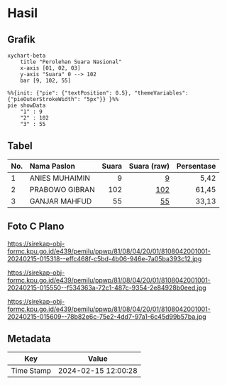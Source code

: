 # Hasil

## Grafik

```mermaid
xychart-beta
    title "Perolehan Suara Nasional"
    x-axis [01, 02, 03]
    y-axis "Suara" 0 --> 102
    bar [9, 102, 55]
```

```mermaid
%%{init: {"pie": {"textPosition": 0.5}, "themeVariables": {"pieOuterStrokeWidth": "5px"}} }%%
pie showData
    "1" : 9
    "2" : 102
    "3" : 55
```

## Tabel

| No. | Nama Paslon    | Suara | Suara (raw) | Persentase |
|:--- |:-------------- | -----:| -----------:| ----------:|
| 1   | ANIES MUHAIMIN | 9     | [9][p-1]    | 5,42       |
| 2   | PRABOWO GIBRAN | 102   | [102][p-2]  | 61,45      |
| 3   | GANJAR MAHFUD  | 55    | [55][p-3]   | 33,13      |


[p-1]: https://github.com/gigit-pemilu/pemilu-2024/blob/main/pilpres/hitung-suara/sub/81-maluku/sub/08-maluku-barat-daya/sub/04-babar-barat/sub/2001-tepa/sub/001-tps/sub/paslon-1.txt
[p-2]: https://github.com/gigit-pemilu/pemilu-2024/blob/main/pilpres/hitung-suara/sub/81-maluku/sub/08-maluku-barat-daya/sub/04-babar-barat/sub/2001-tepa/sub/001-tps/sub/paslon-2.txt
[p-3]: https://github.com/gigit-pemilu/pemilu-2024/blob/main/pilpres/hitung-suara/sub/81-maluku/sub/08-maluku-barat-daya/sub/04-babar-barat/sub/2001-tepa/sub/001-tps/sub/paslon-3.txt

## Foto C Plano

https://sirekap-obj-formc.kpu.go.id/e439/pemilu/ppwp/81/08/04/20/01/8108042001001-20240215-015318--effc468f-c5bd-4b06-946e-7a05ba393c12.jpg

https://sirekap-obj-formc.kpu.go.id/e439/pemilu/ppwp/81/08/04/20/01/8108042001001-20240215-015550--f534363a-72c1-487c-9354-2e84928b0eed.jpg

https://sirekap-obj-formc.kpu.go.id/e439/pemilu/ppwp/81/08/04/20/01/8108042001001-20240215-015609--78b82e6c-75e2-4dd7-97a1-6c45d99b57ba.jpg


## Metadata

| Key        | Value               |
| ---------- | ------------------- |
| Time Stamp | 2024-02-15 12:00:28 |




